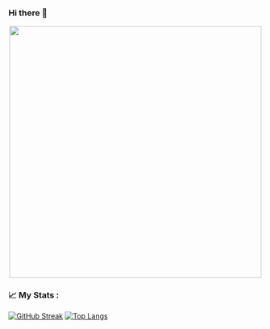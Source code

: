 ### Hi there 👋
<div id="header" align="center">
  <img src="https://media.giphy.com/media/3oKIPnAiaMCws8nOsE/giphy.gif" width="500" height="500"/>
</div>

### 📈 My Stats :
[![GitHub Streak](http://github-readme-streak-stats.herokuapp.com?user=Reqiesko&theme=dark&background=000000)](https://git.io/streak-stats)
[![Top Langs](https://github-readme-stats.vercel.app/api/top-langs/?username=Reqiesko)](https://github.com/anuraghazra/github-readme-stats)
<!--
**Reqiesko/Reqiesko** is a ✨ _special_ ✨ repository because its `README.md` (this file) appears on your GitHub profile.

Here are some ideas to get you started:

- 🔭 I’m currently working on ...
- 🌱 I’m currently learning ...
- 👯 I’m looking to collaborate on ...
- 🤔 I’m looking for help with ...
- 💬 Ask me about ...
- 📫 How to reach me: ...
- 😄 Pronouns: ...
- ⚡ Fun fact: ...
-->
